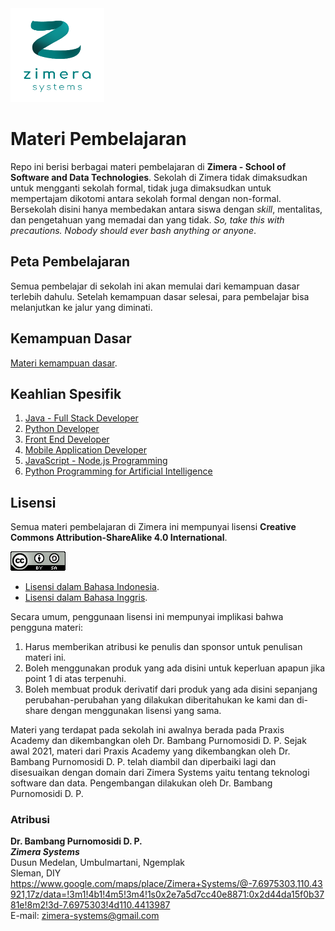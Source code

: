 <img src="img/logo.png" width="150px" height="150px" />

# Materi Pembelajaran

Repo ini berisi berbagai materi pembelajaran di **Zimera - School of Software and Data Technologies**. Sekolah di Zimera tidak dimaksudkan untuk mengganti sekolah formal, tidak juga dimaksudkan untuk mempertajam dikotomi antara sekolah formal dengan non-formal. Bersekolah disini hanya membedakan antara siswa dengan *skill*, mentalitas, dan pengetahuan yang memadai dan yang tidak. *So, take this with precautions. Nobody should ever bash anything or anyone*.

## Peta Pembelajaran

Semua pembelajar di sekolah ini akan memulai dari kemampuan dasar terlebih dahulu. Setelah kemampuan dasar selesai, para pembelajar bisa melanjutkan ke jalur yang diminati.

## Kemampuan Dasar

[Materi kemampuan dasar](kemampuan-dasar.md).

## Keahlian Spesifik

1. [Java - Full Stack Developer](java-full-stack/)
2. [Python Developer](python-developer/)
3. [Front End Developer](ront-end/)
4. [Mobile Application Developer](mobile-app-dev/)
5. [JavaScript - Node.js Programming](javascript-node.js/)
6. [Python Programming for Artificial Intelligence](python-ai/)

## Lisensi

Semua materi pembelajaran di Zimera ini mempunyai lisensi **Creative Commons Attribution-ShareAlike 4.0 International**.

![CC-BY-SA 4.0 International](img/cc-by-sa.png)

* [Lisensi dalam Bahasa Indonesia](https://creativecommons.org/licenses/by-sa/4.0/deed.id).
* [Lisensi dalam Bahasa Inggris](https://creativecommons.org/licenses/by-sa/4.0/deed.en).

Secara umum, penggunaan lisensi ini mempunyai implikasi bahwa pengguna materi: 

1.  Harus memberikan atribusi ke penulis dan sponsor untuk penulisan materi ini.
2.  Boleh menggunakan produk yang ada disini untuk keperluan apapun jika point 1 di atas terpenuhi.
3.  Boleh membuat produk derivatif dari produk yang ada disini sepanjang perubahan-perubahan yang dilakukan diberitahukan ke kami dan di-share dengan menggunakan lisensi yang sama.

Materi yang terdapat pada sekolah ini awalnya berada pada Praxis Academy dan dikembangkan oleh Dr. Bambang Purnomosidi D. P. Sejak awal 2021, materi dari Praxis Academy yang dikembangkan oleh Dr. Bambang Purnomosidi D. P. telah diambil dan diperbaiki lagi dan disesuaikan dengan domain dari Zimera Systems yaitu tentang teknologi software dan data. Pengembangan dilakukan oleh Dr. Bambang Purnomosidi D. P. 

### Atribusi

**Dr. Bambang Purnomosidi D. P.**  
**_Zimera Systems_**  
Dusun Medelan, Umbulmartani, Ngemplak  
Sleman, DIY  
https://www.google.com/maps/place/Zimera+Systems/@-7.6975303,110.43921,17z/data=!3m1!4b1!4m5!3m4!1s0x2e7a5d7cc40e8871:0x2d44da15f0b3781e!8m2!3d-7.6975303!4d110.4413987  
E-mail: zimera-systems@gmail.com
